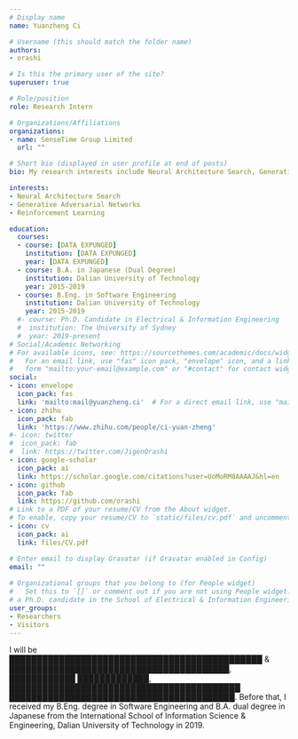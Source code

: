 ```yaml
---
# Display name
name: Yuanzheng Ci

# Username (this should match the folder name)
authors:
- orashi

# Is this the primary user of the site?
superuser: true

# Role/position
role: Research Intern

# Organizations/Affiliations
organizations:
- name: SenseTime Group Limited
  url: ""

# Short bio (displayed in user profile at end of posts)
bio: My research interests include Neural Architecture Search, Generative Adversarial Networks and Reinforcement Learning.

interests:
- Neural Architecture Search
- Generative Adversarial Networks
- Reinforcement Learning

education:
  courses:
  - course: [DATA EXPUNGED]
    institution: [DATA EXPUNGED]
    year: [DATA EXPUNGED]
  - course: B.A. in Japanese (Dual Degree)
    institution: Dalian University of Technology
    year: 2015-2019
  - course: B.Eng. in Software Engineering
    institution: Dalian University of Technology
    year: 2015-2019
  #- course: Ph.D. Candidate in Electrical & Information Engineering
  #  institution: The University of Sydney
  #  year: 2019-present
# Social/Academic Networking
# For available icons, see: https://sourcethemes.com/academic/docs/widgets/#icons
#   For an email link, use "fas" icon pack, "envelope" icon, and a link in the
#   form "mailto:your-email@example.com" or "#contact" for contact widget.
social:
- icon: envelope
  icon_pack: fas
  link: 'mailto:mail@yuanzheng.ci'  # For a direct email link, use "mailto:test@example.org".
- icon: zhihu
  icon_pack: fab
  link: 'https://www.zhihu.com/people/ci-yuan-zheng'
#- icon: twitter
#  icon_pack: fab
#  link: https://twitter.com/JigenOrashi
- icon: google-scholar
  icon_pack: ai
  link: https://scholar.google.com/citations?user=UoMoRM8AAAAJ&hl=en
- icon: github
  icon_pack: fab
  link: https://github.com/orashi
# Link to a PDF of your resume/CV from the About widget.
# To enable, copy your resume/CV to `static/files/cv.pdf` and uncomment the lines below.  
- icon: cv
  icon_pack: ai
  link: files/CV.pdf

# Enter email to display Gravatar (if Gravatar enabled in Config)
email: ""
  
# Organizational groups that you belong to (for People widget)
#   Set this to `[]` or comment out if you are not using People widget.  
# a Ph.D. candidate in the School of Electrical & Information Engineering in October 2019, The University of Sydney, where I would work at the [SIGMA Lab](https://sigmalab-usyd.github.io/) under the supervision of [Prof. Wanli Ouyang](https://sydney.edu.au/engineering/people/wanli.ouyang.php) and [Prof. Luping Zhou](https://sydney.edu.au/engineering/people/luping.zhou.php)
user_groups:
- Researchers
- Visitors
---
```



I will be ██████████████████████████████████████████████ & ████████████████████████████████████████, ████████████ █████████████, ██████████████████████████████████████████ █████████████████████████████████████████. Before that, I received my B.Eng. degree in Software Engineering and B.A. dual degree in Japanese from the International School of Information Science & Engineering, Dalian University of Technology in 2019.
